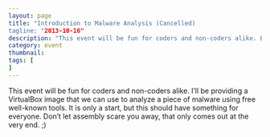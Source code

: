 ```yaml
---
layout: page 
title: "Introduction to Malware Analysis (Cancelled)
tagline: "2013-10-16"
description: "This event will be fun for coders and non-coders alike. Explore the differences between static and dynamic analysis in a safe sandboxed environment. This event will be hosted at the Twin Falls High School."
category: event
thumbnail: 
tags: [
]
---
```


This event will be fun for coders and non-coders alike. I’ll be providing a VirtualBox image that we can use to analyze a piece of malware using free well-known tools. It is only a start, but this should have something for everyone. Don’t let assembly scare you away, that only comes out at the very end. ;)

